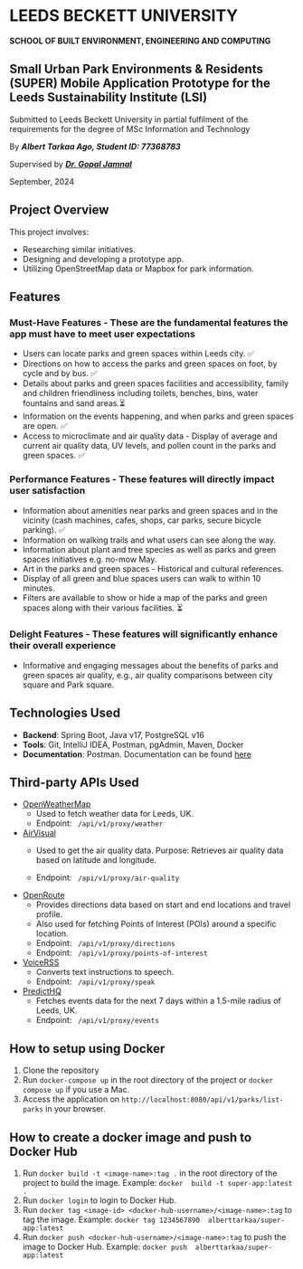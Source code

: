 # LEEDS BECKETT UNIVERSITY
**SCHOOL OF BUILT ENVIRONMENT, ENGINEERING AND COMPUTING**


## Small Urban Park Environments &amp; Residents (SUPER) Mobile Application Prototype for the Leeds Sustainability Institute (LSI)

Submitted to Leeds Beckett University in partial fulfilment of the requirements for the degree of MSc Information and Technology

By ***Albert Tarkaa Ago, Student ID: 77368783***

Supervised by ***[Dr. Gopal Jamnal](https://www.leedsbeckett.ac.uk/staff/dr-gopal-jamnal)***

September, 2024


## Project Overview

This project involves:
- Researching similar initiatives.
- Designing and developing a prototype app.
- Utilizing OpenStreetMap data or Mapbox for park information.

## Features

### Must-Have Features - These are the fundamental features the app must have to meet user expectations

- Users can locate parks and green spaces within Leeds city. &#9989;
- Directions on how to access the parks and green spaces on foot, by cycle and by bus. &#9989;
- Details about parks and green spaces facilities and accessibility, family and children friendliness including toilets, benches, bins, water fountains and sand areas.&#9203;
- Information on the events happening, and when parks and green spaces are open. &#9989;
- Access to microclimate and air quality data - Display of average and current air quality data, UV levels, and pollen count in the parks and green spaces. &#9989;

### Performance Features - These features will directly impact user satisfaction

- Information about amenities near parks and green spaces and in the vicinity (cash machines, cafes, shops, car 
  parks, secure bicycle parking). &#9989;
- Information on walking trails and what users can see along the way.
- Information about plant and tree species as well as parks and green spaces initiatives e.g. no-mow May.
- Art in the parks and green spaces - Historical and cultural references.
- Display of all green and blue spaces users can walk to within 10 minutes.
- Filters are available to show or hide a map of the parks and green spaces along with their various facilities. &#9203;

### Delight Features - These features will significantly enhance their overall experience

- Informative and engaging messages about the benefits of parks and green spaces air quality, e.g., air quality comparisons between city square and Park square.

## Technologies Used
- **Backend**: Spring Boot, Java v17, PostgreSQL v16
- **Tools**: Git, IntelliJ IDEA, Postman, pgAdmin, Maven, Docker
- **Documentation**: Postman. Documentation can be found [here](https://documenter.getpostman.com/view/32686033/2sA3s7kpho)

## Third-party APIs Used
- [OpenWeatherMap](https://openweathermap.org)
    - Used to fetch weather data for Leeds, UK.
    - Endpoint: ``` 
                    /api/v1/proxy/weather
                 ```
- [AirVisual](https://www.iqair.com)
  - Used to get the air quality data.
    Purpose: Retrieves air quality data based on latitude and longitude.
    
  - Endpoint: ``` 
                  /api/v1/proxy/air-quality
               ``` 
- [OpenRoute](https://openrouteservice.org)
    - Provides directions data based on start and end locations and travel profile.
    - Also used for fetching Points of Interest (POIs) around a specific location.
    - Endpoint: ``` 
                    /api/v1/proxy/directions
                 ```
    - Endpoint: ``` 
                    /api/v1/proxy/points-of-interest
                 ```
- [VoiceRSS](http://www.voicerss.org)
    - Converts text instructions to speech.
    - Endpoint: ``` 
                    /api/v1/proxy/speak
                 ```
- [PredictHQ](https://www.predicthq.com)
    - Fetches events data for the next 7 days within a 1.5-mile radius of Leeds, UK.
    - Endpoint: ``` 
                    /api/v1/proxy/events
                 ```



## How to setup using Docker
1. Clone the repository
2. Run `docker-compose up` in the root directory of the project or `docker compose up` if you use a Mac.
3. Access the application on `http://localhost:8080/api/v1/parks/list-parks` in your browser.

## How to create a docker image and push to Docker Hub
1. Run `docker build -t <image-name>:tag .` in the root directory of the project to build the image. Example: `docker 
   build -t super-app:latest .`
2. Run `docker login` to login to Docker Hub.
3. Run `docker tag <image-id> <docker-hub-username>/<image-name>:tag` to tag the image. Example: `docker tag 1234567890 
   alberttarkaa/super-app:latest`
4. Run `docker push <docker-hub-username>/<image-name>:tag` to push the image to Docker Hub. Example: `docker push 
   alberttarkaa/super-app:latest`

